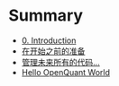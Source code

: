 # Summary

* [0. Introduction](README.md)
* [在开始之前的准备](before-your-start.md)
* [管理未来所有的代码...](manage-your-coding-by-svn.md)
* [Hello OpenQuant World](hello-openquant-world.md)

